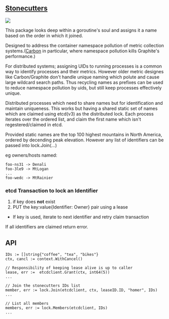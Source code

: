 [Stonecutters](https://youtu.be/HmEtR17A6ck?t=2m55s)
------------

![](https://vignette1.wikia.nocookie.net/simpsons/images/1/16/Hammer_symbol.png/revision/latest?cb=20101006090032)

This package looks deep within a goroutine's soul and assigns it a name based on the order in which it joined.

Designed to address the container namespace pollution of metric collection systems.([Carbon](https://github.com/graphite-project/carbon) in particular, where namespace pollution kills Graphite's performance.)

For distributed systems; assigning UIDs to running processes is a common way to identify processes and their metrics. However older metric designes like Carbon/Graphite don't handle unique naming which polute and cause large wildcard search paths. Thus recycling names as prefixes can be used to reduce namespace pollution by uids, but still keep processes effectively unique. 

Distributed processes which need to share names but for identification and maintain uniqueness. This works but having a shared static set of names which are claimed using etcd(v3) as the distributed lock. Each process iterates over the ordered list, and claim the first name which isn't regestered/claimed in etcd.

Provided static names are the top 100 highest mountains in North America, ordered by decending peak elevation. However any list of identifiers can be passed into lock.Join(...)  

eg owners/hosts named:

```
foo-ns31 -> Denali
foo-3le9 -> MtLogan
...
foo-wedc -> MtRainier
```

### etcd Transaction to lock an Identifier 
1. if key does **not** exist 
2. PUT the key:value{Identifier: Owner} pair using a lease
  * If key is used, iterate to next identifier and retry claim transaction

If all identifiers are claimed return error.

## API

```
IDs := []string{"coffee", "tea", "bikes"}
ctx, cancl := context.WithCancel()

// Responsibility of keeping lease alive is up to caller
lease, err :=  etcdclient.Grant(ctx, int64(5))
...

// Join the stonecutters IDs list
member, err := lock.Join(etcdclient, ctx, leaseID.ID, "homer", IDs)
...

// List all members
members, err := lock.Members(etcdclient, IDs)
...
```

